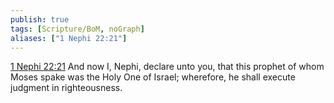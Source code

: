 ```yaml
---
publish: true
tags: [Scripture/BoM, noGraph]
aliases: ["1 Nephi 22:21"]
---
```

[1 Nephi 22:21](https://churchofjesuschrist.org/study/scriptures/bofm/1-ne/22?lang=eng&id=p21#p21) And now I, Nephi, declare unto you, that this prophet of whom Moses spake was the Holy One of Israel; wherefore, he shall execute judgment in righteousness.

